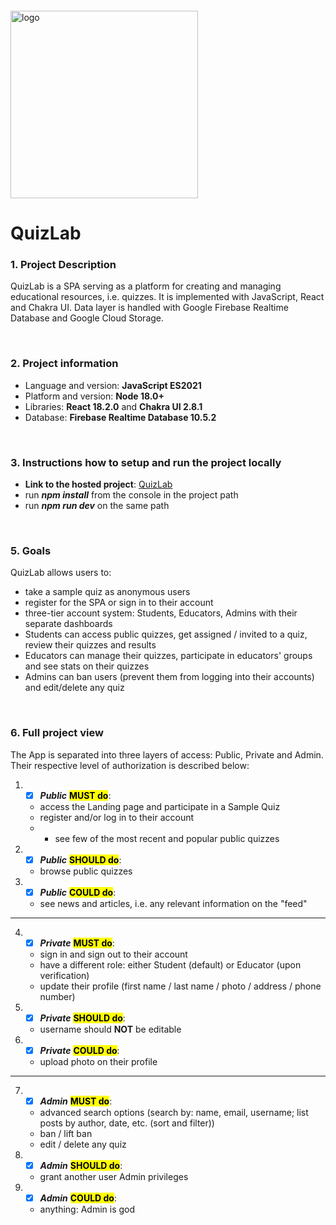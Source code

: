 <img src="https://webassets.telerikacademy.com/images/default-source/logos/telerik-academy.svg" alt="logo" width="300px" style="margin-top: 20px;"/>

# QuizLab

### 1. Project Description

QuizLab is a SPA serving as a platform for creating and managing educational resources, i.e. quizzes. 
It is implemented with JavaScript, React and Chakra UI.
Data layer is handled with Google Firebase Realtime Database and Google Cloud Storage.

<br>

### 2. Project information

- Language and version: **JavaScript ES2021**
- Platform and version: **Node 18.0+**
- Libraries: **React 18.2.0** and **Chakra UI 2.8.1**
- Database: **Firebase Realtime Database 10.5.2**

<br>

### 3. Instructions how to setup and run the project locally
- **Link to the hosted project**: [QuizLab]()
- run _**npm install**_ from the console in the project path
- run _**npm run dev**_ on the same path

<br>

### 5. Goals

QuizLab allows users to:

- take a sample quiz as anonymous users
- register for the SPA or sign in to their account
- three-tier account system: Students, Educators, Admins with their separate dashboards
- Students can access public quizzes, get assigned / invited to a quiz, review their quizzes and results
- Educators can manage their quizzes, participate in educators' groups and see stats on their quizzes
- Admins can ban users (prevent them from logging into their accounts) and edit/delete any quiz

<br>

### 6. Full project view

The App is separated into three layers of access: Public, Private and Admin.
Their respective level of authorization is described below:

1. - [X] _**Public**_ <mark>**MUST do**</mark>:
   - access the Landing page and participate in a Sample Quiz
   - register and/or log in to their account
   - - see few of the most recent and popular public quizzes
2. - [X] _**Public**_ <mark>**SHOULD do**</mark>:
   - browse public quizzes
3. - [X] _**Public**_ <mark>**COULD do**</mark>:
   - see news and articles, i.e. any relevant information on the "feed"

---

4. - [X] _**Private**_ <mark>**MUST do**</mark>:
   - sign in and sign out to their account
   - have a different role: either Student (default) or Educator (upon verification)
   - update their profile (first name / last name / photo / address / phone number)
5. - [X] _**Private**_ <mark>**SHOULD do**</mark>:
   - username should **NOT** be editable
6. - [X] _**Private**_ <mark>**COULD do**</mark>:
   - upload photo on their profile

---

7. - [X] _**Admin**_ <mark>**MUST do**</mark>:
   - advanced search options (search by: name, email, username; list posts by author, date, etc. (sort and filter))
   - ban / lift ban
   - edit / delete any quiz
8. - [X] _**Admin**_ <mark>**SHOULD do**</mark>:
   - grant another user Admin privileges
9. - [X] _**Admin**_ <mark>**COULD do**</mark>:
   - anything: Admin is god

<br>